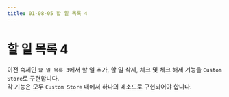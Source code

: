 ```yaml
---
title: 01-08-05 할 일 목록 4
---
```


# 할 일 목록 4

이전 숙제인 `할 일 목록 3`에서 할 일 추가, 할 일 삭제, 체크 및 체크 해제 기능을 `Custom Store`로 구현합니다.  
각 기능은 모두 `Custom Store` 내에서 하나의 메소드로 구현되어야 합니다.